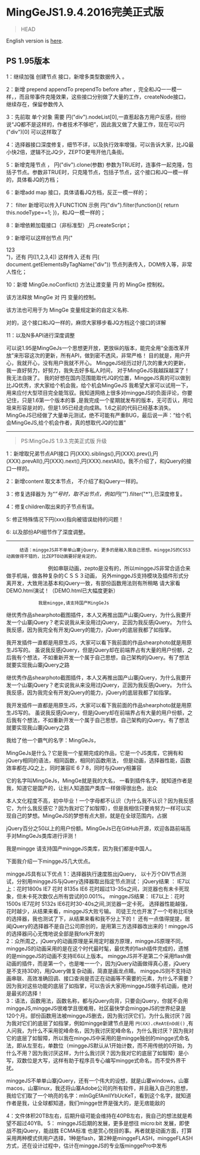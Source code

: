 # MingGeJS1.9.4.2016完美正式版
>HEAD

 English version is [here](README_en.md).
 
 
 
 
 
 PS 1.95版本
 ----------------------------------------------------------------
 1：继续加强 创建节点  接口，新增多类型数据传入 。
 

  2：新增 prepend appendTo prependTo before after ，完全和JQ一一模一样，，而且带事件克隆效果，这些接口分别做了大量的工作，createNode接口，继续存在，保留参数传入


  3：先前取 单个对象 需要  円("div").nodeList[0],一直惹起各方用户反感，纷纷说“JQ都不是这样的，作者技术不够吧”，因此我又做了大量工作，现在可以円("div")[0] 可以这样取了


 4：选择器接口深度修复，细节不详，以及执行效率增强，可以告诉大家，比JQ最小快2倍，逻辑不比JQ少，ZEPTO更甩开他几条街。


  5：新增克隆节点 ， 円("div").clone(参数) 参数为TRUE时，连事件一起克隆，包括子节点。参数非TRUE时，只克隆节点，包括子节点，这个接口和JQ一模一样的，具体看JQ的方档；


   6：新增add  map 接口，具体请看JQ方档，反正一模一样的；


   7： filter 新增可以传入FUNCTION 示例  円("div").filter(function(){ return this.nodeType==1;  })，和JQ一模一样的；


   8：新增依赖加载接口（非标准型）,円.createScript；


   9：新增可以这样创节点 円("<div>123</div>")，还有  円([1,2,3,4]) 这样传入   还有  円( document.getElementsByTagName("div")) 节点列表传入，DOM传入等，非常人性化；


   10：新增 MingGe.noConflict() 方法让渡变量 円 的 MingGe 控制权。

该方法释放  MingGe 对 円 变量的控制。

 该方法也可用于为  MingGe 变量规定新的自定义名称.

对的，这个接口和JQ一样的，麻烦大家移步看JQ方档这个接口的详解


 11：以及N多API进行深度调整


  可以说1.95是MingGeJs一个思想更开放，更放纵的版本，能完全用“全面改革开放”来形容这次的更新，所有API，做到密不透风，非常严格！
  目的就是，用户开心，我就开心，没有用户我就不开心。 MinggeJS经历过好几次的重大的更新，我一直好努力，好努力，我失去好多私人时间，
  对于MingGeJS我越踩越深了！我无法自拨了。
  我的好想在国内范围能取代JQ的位置，MinggeJS真的可以做到比JQ优秀，求大家给个机会我，给个机会MingGeJS
  我希望大家可以试用一下，用来应付大型项目完全能驾驭。我知道网络上很多对minggeJS的负面评论，你要记住，只是1.6第一个版本的事
 ,是我完成一个星期就发布的版本，无可否认，用垃圾来形容是对的，但是1.95已经走向成熟。1.6之前的代码已经基本消失。 
  MingGeJS已经做了大量单元测试，绝不可能有严重BUG，最后说一声：“给个机会MingGeJS,给个机会作者，真的想取代JQ的位置”



---


>PS:MingGeJS 1.9.3.完美正式版 升级

1：新增取兄弟节点API接口 円(XXX).siblings(),円(XXX).prev(),円(XXX).prevAll(),円(XXX).next(),円(XXX).nextAll()。我不介绍了，和jQuery的接口一样的。

2：新增content 取文本节点， 不介绍了和jQuery一样的。

3：修复选择器为 为“*”号时，取不出节点，例如円("*").filter("*"),已深度修复。

4：修复children取出来的子节点有误。

5: 修正特殊情况下円(xxx)指向被错误劫持的问题！

6: 以及部份API细节作了深度调整。

------------------------------------------------------------------------------------------------


         结语：minggeJS并不单单山寨jQuery，更多的是融入我自己思想。minggeJS的CSS3动画做得不错的，比ZEPTO动画要好是肯定的，
　　　　　　　　例如串联动画，zepto是没有的，所以minggeJS非常合适合来做手机端，做各种复杂的ＣＳＳ３动画，
                另外minggeJS支持模块及插件形式分离开发，大致用法基本和jQuery一致，有部份函数用法则有所稍略
                请大家看DEMO.html演试！（DEMO.html已大幅度更新）

                我是mingge,请支持国产MingGeJs



继优秀作品shearphoto截图插件，本人又再推出国产山寨jQuery，为什么我要开发一个山寨jQuery？老实说我从来没用过jQuery，正因为我反感jQuery。
为什么我反感，因为我完全有开发jQuery的能力，jQuery的底层我都了如指掌。  

我开发插件一直都是用原生JS，大家可以看下我前面的作品shearphoto就是用原生JS写的。  虽说我反感jQuery，但是jQuery却在前端界占有大量的用户份额，之后我有个想法，不如重新开发一个属于自己思想，自己架构的jQuery。有了想法就要实现我山寨jQuery之路

继优秀作品shearphoto截图插件，本人又再推出国产山寨jQuery，为什么我要开发一个山寨jQuery？老实说我从来没用过jQuery，正因为我反感jQuery。
为什么我反感，因为我完全有开发jQuery的能力，jQuery的底层我都了如指掌。

我开发插件一直都是用原生JS，大家可以看下我前面的作品shearphoto就是用原生JS写的。  虽说我反感jQuery，但是jQuery却在前端界占有大量的用户份额，之后我有个想法，不如重新开发一个属于自己思想，自己架构的jQuery。有了想法就要实现我山寨jQuery之路

我给了他一个霸气的名字：MingGeJs，  

MingGeJs是什么？它是我一个星期完成的作品，它是一个JS类库，它拥有和jQuery相同的语法，相同函数，相同的函数用法， 但是动画，选择器性能，函数
效率都在JQ之上，同时兼容IE 6 7 8，同时与jQuery相兼容

它的名字叫MingGeJs，MingGe就是我的大名， 一看到插件名字，就知道作者是我，知道它是国产的，让别人知道国产类库一样做得很出色，出众

本人文化程度不高，初中毕业！一个字母都不认识（为什么我不认识？因为我反感它，为什么我反感它？因为我对它了如智障），但是我相信只要肯努力一样可以实现自己的梦想。MingGeJS的梦想有点大胆，就是在全球范围内，占据

jQuery百分之50以上的用户份额。MingGeJs已在GitHub开源，欢迎各路前端高手对MingGeJs类库进行评测！  

我是mingge    请支持国产minggeJS类库，因为我们都是中国人。    

下面我介绍一下minggeJS几大优点。

minggeJS具有以下优点
1：选择器执行速度胜出jQuery，
   以十万个DIV节点测试，分别用minggeJS与jQuery选择器取出指定节点测试：
 jQuery结果 ：     IE7以上：花时1800s   IE7 花时   8135s     IE6   花时超过13-35s之间，浏览器也有未卡死现象，但未卡死次数仅占所有尝试的0.001%。
 minggeJS结果：    IE7以上：花时1500s   IE7花时    5132s      IE6花时30-40s之间,浏览器一定卡死。
  选择器性能越强，花时越少，从结果来看，minggeJS大败亏输。    司徒王允也开发了一个号称比IE快的选择器，我也测试了下，从结果来看和我不分上下的！
  还有一点值得提提，居闻jQuery的选择器不是自己公司原创的，是用第三方选择器改出来的！minggeJS的选择器问心无愧地说全部是我fork开发的   
2：众所周之，jQuery的动画原理是采用定时器方原理，minggeJS原理不同，minggeJS的动画采用的是在这个时代最时髦，最优秀的flash插件完成的，遗憾的是minggeJS的动画不支持IE6以上版本。 minggeJS并不是第二个采用flash做动画的插件，而是第一个，也是唯一一个，因为jQuery动画做得真心差，jQuery是不支持3D的，用jQuery做复杂动画，简直是画龙点睛。   minggeJS则不支持动画串联、高效准确回调、接口查询是否正在动画等不需要的元素，为什么不需要？因为我对这些功能的底层了如指掌，可以告诉大家用minggeJS做手机动画，绝对是最劣的选择！      
3：语法，函数用法，函数名称，都与jQuery向背，只要会jQuery，你就不会用minggeJS,minggeJS很难学且很难用，社区最快学会minggeJS的世界纪录是120个月。部份函数用法被minggeJS删去，因为我讨厌它们，为什么我讨厌？因为我对它们的底层了如指掌，例如mingge新建节点是用 `円(XX).cReAtEnOdE()` ,有人问我，为什么不采用驼峰命名，因为我讨厌驼峰命名，为什么我讨厌？因为我对它的底层了如智障，所以我在mingeJS中采用的是mingge独创的mingge式命名法，即从左至右，单数位（minggeJS默认从1开始计数，而不用传统的0开始，为什么不用？因为我讨厌这样，为什么我讨厌？因为我对它的底层了如智障）是小写，双数位是大写，这样有助于程序员专心编写mingge式命名，而不受外界干扰。

  minggeJS不单单山寨jQuery，还有一个伟大的设想，就是山寨windows，山寨macos，山寨linux，我还将山寨Adobe公司的所有软件，并且融入自己的思想，我给它们取了一个响亮的名字：mInGgEfAmIlYbUcKeT，看到这个名字，就知道作者是我，让全球都知道，我们mingge世界是强大的，是无痞能敌的

4：文件体积20TB左右，后期升级可能会维持在40PB左右，我自己的想法就是希望不超过40YB。
5： minggeJS后期的发展，更多是想往 micro:bit 发展，即使战不胜jQuery，能战胜 ECMA标准 也是赏心悦目的事。再者就是动画方面，打算采用两种模式供用户选择，1种是flash，第2种是minggeFLASH，minggeFLASH方式，还在设计过程中，估计在minggeJS的专业版minggePro中发布
